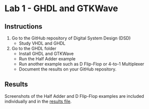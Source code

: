 # Lab 1 - GHDL and GTKWave

## Instructions

1. Go to the GitHub repository of Digital System Design (DSD)
   - Study VHDL and GHDL
2. Go to the GHDL folder
   - Install GHDL and GTKWave
   - Run the Half Adder example
   - Run another example such as D Flip-Flop or 4-to-1 Multiplexer
   - Document the results on your GitHub repository.

## Results

Screenshots of the Half Adder and D Flip-Flop examples are included individually and in the [results file](results.md).
